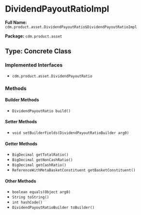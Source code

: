 # DividendPayoutRatioImpl

**Full Name:** `cdm.product.asset.DividendPayoutRatio$DividendPayoutRatioImpl`

**Package:** `cdm.product.asset`

## Type: Concrete Class

### Implemented Interfaces

- `cdm.product.asset.DividendPayoutRatio`

### Methods

#### Builder Methods

- `DividendPayoutRatio build()`

#### Setter Methods

- `void setBuilderFields(DividendPayoutRatioBuilder arg0)`

#### Getter Methods

- `BigDecimal getTotalRatio()`
- `BigDecimal getNonCashRatio()`
- `BigDecimal getCashRatio()`
- `ReferenceWithMetaBasketConstituent getBasketConstituent()`

#### Other Methods

- `boolean equals(Object arg0)`
- `String toString()`
- `int hashCode()`
- `DividendPayoutRatioBuilder toBuilder()`

